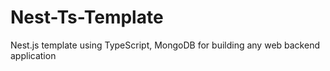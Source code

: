 # Nest-Ts-Template
Nest.js template using TypeScript, MongoDB for building any web backend application
